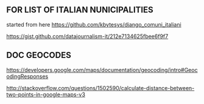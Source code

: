 FOR LIST OF ITALIAN NUNICIPALITIES
----------------------------------

started from here https://github.com/kbytesys/django_comuni_italiani


https://gist.github.com/datajournalism-it/212e7134625fbee6f9f7



DOC GEOCODES
------------

https://developers.google.com/maps/documentation/geocoding/intro#GeocodingResponses

http://stackoverflow.com/questions/1502590/calculate-distance-between-two-points-in-google-maps-v3

